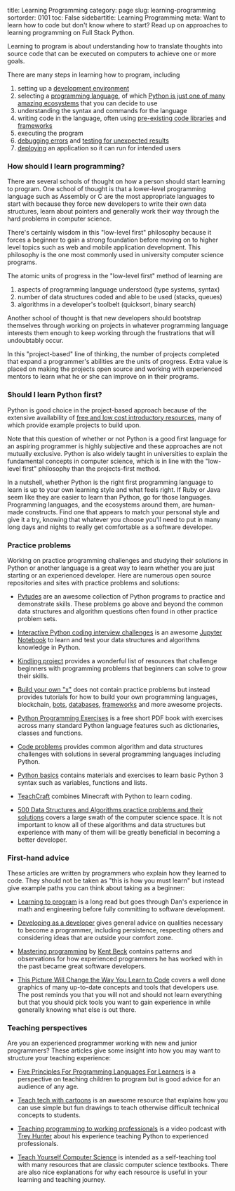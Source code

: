 title: Learning Programming
category: page
slug: learning-programming
sortorder: 0101
toc: False
sidebartitle: Learning Programming
meta: Want to learn how to code but don't know where to start? Read up on approaches to learning programming on Full Stack Python.


Learning to program is about understanding how to translate thoughts into 
source code that can be executed on computers to achieve one or more goals.

There are many steps in learning how to program, including

1. setting up a [development environment](/development-environments.html)
1. selecting a [programming language](/python-programming-language.html), 
   of which 
   [Python is just one of many amazing ecosystems](/why-use-python.html)
   that you can decide to use
1. understanding the syntax and commands for the language
1. writing code in the language, often using 
   [pre-existing code libraries](/application-dependencies.html) and 
   [frameworks](/web-frameworks.html)
1. executing the program
1. [debugging errors](/debugging.html) and 
   [testing for unexpected results](/testing.html)
1. [deploying](/deployment.html) an application so it can run for intended 
   users


### How should I learn programming?
There are several schools of thought on how a person should start learning
to program. One school of thought is that a lower-level programming
language such as Assembly or C are the most appropriate languages to start
with because they force new developers to write their own data structures, 
learn about pointers and generally work their way through the hard problems 
in computer science.

There's certainly wisdom in this "low-level first" philosophy because it 
forces a beginner to gain a strong foundation before moving on to higher
level topics such as web and mobile application development. This philosophy 
is the one most commonly used in university computer science programs.

The atomic units of progress in the "low-level first" method of learning are 

1. aspects of programming language understood (type systems, syntax)
1. number of data structures coded and able to be used (stacks, queues)
1. algorithms in a developer's toolbelt (quicksort, binary search)

Another school of thought is that new developers should bootstrap
themselves through working on projects in whatever programming language 
interests them enough to keep working through the frustrations that will
undoubtably occur.

In this "project-based" line of thinking, the number of projects completed 
that expand a programmer's abilities are the units of progress. Extra value 
is placed on making the projects open source and working with experienced 
mentors to learn what he or she can improve on in their programs. 


### Should I learn Python first?
Python is good choice in the project-based approach because of the extensive 
availability of 
[free and low cost introductory resources](/best-python-resources.html),
many of which provide example projects to build upon.

Note that this question of whether or not Python is a good first language
for an aspiring programmer is highly subjective and these approaches are
not mutually exclusive. Python is also widely taught in universities to 
explain the fundamental concepts in computer science, which is in line 
with the "low-level first" philosophy than the projects-first method.

In a nutshell, whether Python is the right first programming language to 
learn is up to your own learning style and what feels right. If Ruby or Java
seem like they are easier to learn than Python, go for those languages.
Programming languages, and the ecosystems around them, are human-made 
constructs. Find one that appears to match your personal style and give it a
try, knowing that whatever you choose you'll need to put in many long days and
nights to really get comfortable as a software developer.


### Practice problems
Working on practice programming challenges and studying their solutions in
Python or another language is a great way to learn whether you are just
starting or an experienced developer. Here are numerous open source 
repositories and sites with practice problems and solutions:

* [Pytudes](https://github.com/norvig/pytudes) are an awesome collection
  of Python programs to practice and demonstrate skills. These problems
  go above and beyond the common data structures and algorithm questions 
  often found in other practice problem sets.

* [Interactive Python coding interview challenges](https://github.com/donnemartin/interactive-coding-challenges)
  is an awesome [Jupyter Notebook](/jupyter-notebook.html) to learn and
  test your data structures and algorithms knowledge in Python.

* [Kindling project](https://nedbatchelder.com/text/kindling.html)
  provides a wonderful list of resources that challenge beginners with
  programming problems that beginners can solve to grow their skills.

* [Build your own "x"](https://github.com/danistefanovic/build-your-own-x)
  does not contain practice problems but instead provides tutorials for
  how to build your own programming languages, blockchain, 
  [bots](/bots.html), [databases](/databases.html), 
  [frameworks](/web-frameworks.html) and more awesome projects.

* [Python Programming Exercises](http://joaoventura.net/static/files/python_exercises_book.pdf)
  is a free short PDF book with exercises across many standard Python 
  language features such as dictionaries, classes and functions.

* [Code problems](https://github.com/blakeembrey/code-problems) provides
  common algorithm and data structures challenges with solutions in several
  programming languages including Python.

* [Python basics](https://pythonbasics.org/) contains materials and
  exercises to learn basic Python 3 syntax such as variables, functions
  and lists.

* [TeachCraft](https://teachcraft.net/) combines Minecraft with Python to
  learn coding.

* [500 Data Structures and Algorithms practice problems and their solutions](https://techiedelight.quora.com/500-Data-Structures-and-Algorithms-practice-problems-and-their-solutions)
  covers a large swath of the computer science space. It is not important
  to know all of these algorithms and data structures but experience with
  many of them will be greatly beneficial in becoming a better developer.


### First-hand advice
These articles are written by programmers who explain how they learned to
code. They should not be taken as "this is how you must learn" but instead
give example paths you can think about taking as a beginner:

* [Learning to program](http://danluu.com/learning-to-program/) 
  is a long read but goes through Dan's experience in math and engineering
  before fully committing to software development.

* [Developing as a developer](https://blog.ragnarson.com/2016/10/07/developing-as-a-developer.html)
  gives general advice on qualities necessary to become a programmer, 
  including persistence, respecting others and considering ideas that are
  outside your comfort zone.

* [Mastering programming](https://www.facebook.com/notes/kent-beck/mastering-programming/1184427814923414)
  by [Kent Beck](https://en.wikipedia.org/wiki/Kent_Beck) contains
  patterns and observations for how experienced programmers he has worked
  with in the past became great software developers.

* [This Picture Will Change the Way You Learn to Code](https://dev.to/nextdotxyz/this-picture-will-change-the-way-you-learn-tocode-4kmh)
  covers a well done graphics of many up-to-date concepts and tools that
  developers use. The post reminds you that you will not and should not learn
  everything but that you should pick tools you want to gain experience in
  while generally knowing what else is out there.


### Teaching perspectives
Are you an experienced programmer working with new and junior programmers?
These articles give some insight into how you may want to structure
your teaching experience:

* [Five Principles For Programming Languages For Learners](https://cacm.acm.org/blogs/blog-cacm/203554-five-principles-for-programming-languages-for-learners/fulltext)
  is a perspective on teaching children to program but is good advice 
  for an audience of any age.

* [Teach tech with cartoons](https://jvns.ca/teach-tech-with-cartoons/)
  is an awesome resource that explains how you can use simple but fun
  drawings to teach otherwise difficult technical concepts to students.

* [Teaching programming to working professionals](http://pgbovine.net/PG-Podcast-21-Trey-Hunner.htm)
  is a video podcast with [Trey Hunter](https://twitter.com/treyhunner)
  about his experience teaching Python to experienced professionals.

* [Teach Yourself Computer Science](https://teachyourselfcs.com/) is
  intended as a self-teaching tool with many resources that are classic
  computer science textbooks. There are also nice explanations for why
  each resource is useful in your learning and teaching journey.
